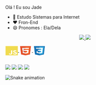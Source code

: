 Olá ! Eu sou Jade 

-  🌱 Estudo Sistemas para Internet
-  ❤️ Fron-End
-  😄 Pronomes : Ela/Dela

<div align="center">
  <a href="https://github.com/jadeazevedopedro">
  <img height="180cm" src="https://github-readme-stats.vercel.app/api?username=jadeazevedopedro&show_icons=true&theme=radical&include_all_commits=true&count_private=true"/>
  <img height="145cm" src="https://github-readme-stats.vercel.app/api/top-langs/?username=jadeazevedopedro&layout=compact&langs_count=7&theme=radical"/>
</div>
<div style="display: inline_block"><br>
<img align="center" alt="Jade-Js" height="30" width="40" src="https://raw.githubusercontent.com/devicons/devicon/master/icons/javascript/javascript-plain.svg">
<img align="center" alt="Jade-HTML" height="30" width="40" src="https://raw.githubusercontent.com/devicons/devicon/master/icons/html5/html5-original.svg">
<img align="center" alt="Jade-CSS" height="30" width="40" src="https://raw.githubusercontent.com/devicons/devicon/master/icons/css3/css3-original.svg">
</div>
  
  
##
 
  
<div> 
  
  <a href="https://instagram.com/jadenovaispedro" target="_blank"><img src="https://img.shields.io/badge/-Instagram-%23E4405F?style=for-the-badge&logo=instagram&logoColor=white" target="_blank"></a>
 <a href="https://discord.gg/Jadeazevedo#8164" target="_blank"><img src="https://img.shields.io/badge/Discord-7289DA?style=for-the-badge&logo=discord&logoColor=white" target="_blank"></a> 
  <a href = "mailto:jadeazevedopedro@gmail.com"><img src="https://img.shields.io/badge/-Gmail-%23333?style=for-the-badge&logo=gmail&logoColor=white" target="_blank"></a>
  <a href="https://www.linkedin.com/in/jadeazevedopedro/" target="_blank"><img src="https://img.shields.io/badge/-LinkedIn-%230077B5?style=for-the-badge&logo=linkedin&logoColor=white" target="_blank"></a> 
 
</div>
  
  ![Snake animation](https://github.com/jadeazevedopedro/jadeazevedopedro/blob/output/github-contribution-grid-snake.svg)
